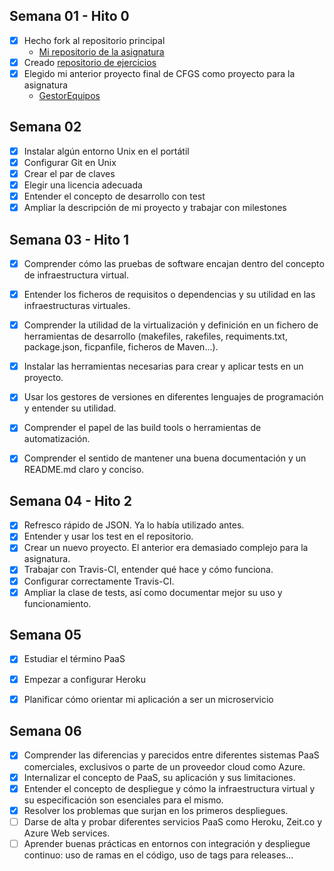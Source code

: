 ## Semana 01 - Hito 0
 - [x] Hecho fork al repositorio principal
   - [Mi repositorio de la asignatura](https://github.com/alexhzr/IV-18-19)
- [x] Creado [repositorio de ejercicios](https://github.com/alexhzr/IV-18-19-Ejercicios)
 - [x] Elegido mi anterior proyecto final de CFGS como proyecto para la asignatura
   - [GestorEquipos](https://github.com/alexhzr/GestorEquipos)

## Semana 02
- [x] Instalar algún entorno Unix en el portátil
- [x] Configurar Git en Unix
- [x] Crear el par de claves
- [x] Elegir una licencia adecuada
- [x] Entender el concepto de desarrollo con test
- [x] Ampliar la descripción de mi proyecto y trabajar con milestones

## Semana 03 - Hito 1
- [x] Comprender cómo las pruebas de software encajan dentro del concepto de infraestructura virtual.
- [x] Entender los ficheros de requisitos o dependencias y su utilidad en las infraestructuras virtuales.
- [x] Comprender la utilidad de la virtualización y definición en un fichero de herramientas de desarrollo (makefiles, rakefiles, requiments.txt, package.json, ficpanfile, ficheros de Maven...).
- [x] Instalar las herramientas necesarias para crear y aplicar tests en un proyecto.
- [x] Usar los gestores de versiones en diferentes lenguajes de programación y entender su utilidad.
- [x] Comprender el papel de las build tools o herramientas de automatización.
- [x] Comprender el sentido de mantener una buena documentación y un README.md claro y conciso.


## Semana 04 - Hito 2
- [x] Refresco rápido de JSON. Ya lo había utilizado antes.
- [x] Entender y usar los test en el repositorio.
- [x] Crear un nuevo proyecto. El anterior era demasiado complejo para la asignatura.
- [x] Trabajar con Travis-CI, entender qué hace y cómo funciona.
- [x] Configurar correctamente Travis-CI.
- [x] Ampliar la clase de tests, así como documentar mejor su uso y funcionamiento.

## Semana 05
- [x] Estudiar el término PaaS
- [x] Empezar a configurar Heroku
- [x] Planificar cómo orientar mi aplicación a ser un microservicio  


## Semana 06
- [x] Comprender las diferencias y parecidos entre diferentes sistemas PaaS comerciales, exclusivos o parte de un proveedor cloud como Azure.
- [x] Internalizar el concepto de PaaS, su aplicación y sus limitaciones.
- [x] Entender el concepto de despliegue y cómo la infraestructura virtual y su especificación son esenciales para el mismo.
- [x] Resolver los problemas que surjan en los primeros despliegues.
- [ ] Darse de alta y probar diferentes servicios PaaS como Heroku, Zeit.co y Azure Web services.
- [ ] Aprender buenas prácticas en entornos con integración y despliegue continuo: uso de ramas en el código, uso de tags para releases...
